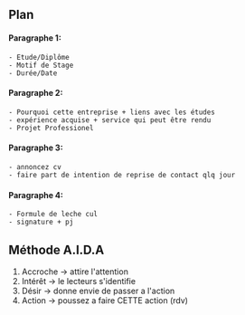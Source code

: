 ## Plan

#### Paragraphe 1:
    - Etude/Diplôme
    - Motif de Stage
    - Durée/Date

#### Paragraphe 2:
    - Pourquoi cette entreprise + liens avec les études
    - expérience acquise + service qui peut être rendu
    - Projet Professionel

#### Paragraphe 3:
    - annoncez cv
    - faire part de intention de reprise de contact qlq jour

#### Paragraphe 4:
    - Formule de leche cul
    - signature + pj

## Méthode A.I.D.A

1. Accroche -> attire l'attention
2. Intérêt -> le lecteurs s'identifie
3. Désir -> donne envie de passer a l'action
4. Action -> poussez a faire CETTE action (rdv)
